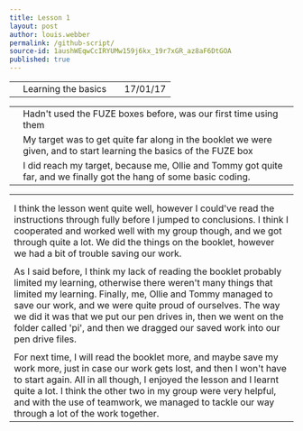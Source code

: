```yaml
---
title: Lesson 1
layout: post
author: louis.webber
permalink: /github-script/
source-id: 1aushWEqwCcIRYUMw159j6kx_19r7xGR_az8aF6DtGOA
published: true
---
```

<table>
  <tr>
    <td></td>
    <td> Learning the basics</td>
    <td></td>
    <td>    17/01/17</td>
  </tr>
</table>


<table>
  <tr>
    <td></td>
    <td>Hadn't used the FUZE boxes before, was our first time using them</td>
  </tr>
  <tr>
    <td></td>
    <td>My target was to get quite far along in the booklet we were given, and to start learning the basics of the FUZE box</td>
  </tr>
  <tr>
    <td></td>
    <td>I did reach my target, because me, Ollie and Tommy got quite far, and we finally got the hang of some basic coding.</td>
  </tr>
</table>


<table>
  <tr>
    <td></td>
  </tr>
  <tr>
    <td></td>
  </tr>
  <tr>
    <td>I think the lesson went quite well, however I could've read the instructions through fully before I jumped to conclusions. I think I cooperated and worked well with my group though, and we got through quite a lot. We did the things on the booklet, however we had a bit of trouble saving our work.</td>
  </tr>
  <tr>
    <td></td>
  </tr>
  <tr>
    <td>As I said before, I think my lack of reading the booklet probably limited my learning, otherwise there weren't many things that limited my learning. Finally, me, Ollie and Tommy managed to save our work, and we were quite proud of ourselves. The way we did it was that we put our pen drives in, then we went on the folder called 'pi', and then we dragged our saved work into our pen drive files.</td>
  </tr>
  <tr>
    <td></td>
  </tr>
  <tr>
    <td>For next time, I will read the booklet more, and maybe save my work more, just in case our work gets lost, and then I won't have to start again. All in all though, I enjoyed the lesson and I learnt quite a lot. I think the other two in my group were very helpful, and with the use of teamwork, we managed to tackle our way through a lot of the work together.</td>
  </tr>
</table>


